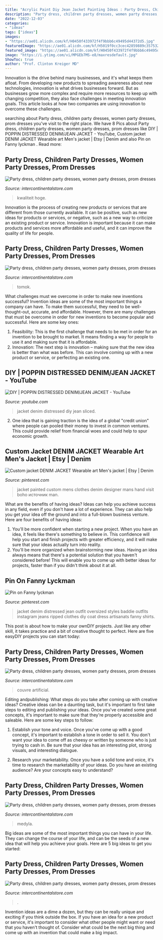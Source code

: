 ```yaml
---
title: "Acrylic Paint Diy Jean Jacket Painting Ideas : Party Dress, Children Party Dresses, Women Party Dresses, Prom Dresses"
description: "Party dress, children party dresses, women party dresses, prom dresses"
date: "2022-12-03"
categories:
- "ideas"
tags: ["ideas"]
images:
- "https://ae01.alicdn.com/kf/H0450f433972f4f9bbb6c49495d44372d5.jpg"
featuredImage: "https://ae01.alicdn.com/kf/H5019f0cc3cec42859889c35753294e6bf/Modern-Chandeliers-LED-Lamp-For-Living-Room-Bedroom-Study-Room-White-black-color-surface-mounted-lights.jpg_220x220.jpg"
featured_image: "https://ae01.alicdn.com/kf/H0450f433972f4f9bbb6c49495d44372d5.jpg"
image: "https://i.ytimg.com/vi/MPGEb7MS-e8/maxresdefault.jpg"
ShowToc: true
author: "Prof. Clinton Kreiger MD"
---
```



Innovation is the drive behind many businesses, and it's what keeps them afloat. From developing new products to spreading awareness about new technologies, innovation is what drives businesses forward. But as businesses grow more complex and require more resources to keep up with changing competition, they also face challenges in meeting innovation goals. This article looks at how two companies are using innovation to overcome these challenges.

	

		
searching about Party dress, children party dresses, women party dresses, prom dresses you've visit to the right place. We have 8 Pics about Party dress, children party dresses, women party dresses, prom dresses like DIY | POPPIN DISTRESSED DENIM/JEAN JACKET - YouTube, Custom jacket DENIM JACKET Wearable art Men&#039;s jacket | Etsy | Denim and also Pin on Fanny lyckman ️. Read more:
		
    
## Party Dress, Children Party Dresses, Women Party Dresses, Prom Dresses

<img loading=lazy src="https://ae01.alicdn.com/kf/H0450f433972f4f9bbb6c49495d44372d5.jpg" onerror="this.onerror=null;this.src='https://tse1.mm.bing.net/th?id=OIP.l93fUcNnKWuAGkoYMC-dFAHaTw&amp;pid=15.1';" alt="Party dress, children party dresses, women party dresses, prom dresses">

_Source: intercontinentalstore.com_

>kwaliteit hoge. 

	

Innovation is the process of creating new products or services that are different from those currently available. It can be positive, such as new ideas for products or services, or negative, such as a new way to criticize an existing product or service. Innovation is important because it can make products and services more affordable and useful, and it can improve the quality of life for people.

    
## Party Dress, Children Party Dresses, Women Party Dresses, Prom Dresses

<img loading=lazy src="https://i1.wp.com/ae01.alicdn.com/kf/HTB1zB5UgKuSBuNjy1Xcq6AYjFXaI.jpg" onerror="this.onerror=null;this.src='https://tse1.mm.bing.net/th?id=OIP.334hwjDZp2duZGF2Fy_fEAHaI5&amp;pid=15.1';" alt="Party dress, children party dresses, women party dresses, prom dresses">

_Source: intercontinentalstore.com_

>tomok. 

	

What challenges must we overcome in order to make new inventions successful?
Invention ideas are some of the most important things a company can have. To make them successful, they need to be well-thought-out, accurate, and affordable. However, there are many challenges that must be overcome in order for new inventions to become popular and successful. Here are some key ones:
1. Feasibility: This is the first challenge that needs to be met in order for an invention to be brought to market. It means finding a way for people to use it and making sure that it is affordable.
2. Innovation: The next step is innovation – making sure that the new idea is better than what was before. This can involve coming up with a new product or service, or perfecting an existing one. 
    
## DIY | POPPIN DISTRESSED DENIM/JEAN JACKET - YouTube

<img loading=lazy src="https://i.ytimg.com/vi/MPGEb7MS-e8/maxresdefault.jpg" onerror="this.onerror=null;this.src='https://tse1.mm.bing.net/th?id=OIP.-e3FMOg-rbRPRpNsUsA_bwHaEK&amp;pid=15.1';" alt="DIY | POPPIN DISTRESSED DENIM/JEAN JACKET - YouTube">

_Source: youtube.com_

>jacket denim distressed diy jean sliced. 

	

2. One idea that is gaining traction is the idea of a global "credit union" where people can pooled their money to invest in common ventures. This could provide relief from financial woes and could help to spur economic growth.

    
## Custom Jacket DENIM JACKET Wearable Art Men&#039;s Jacket | Etsy | Denim

<img loading=lazy src="https://i.pinimg.com/originals/f8/78/84/f87884f15b43f7f1580d74ff428abdc7.jpg" onerror="this.onerror=null;this.src='https://tse2.mm.bing.net/th?id=OIP.lXVvkBbmeJsVwAQxUwGNEAHaLH&amp;pid=15.1';" alt="Custom jacket DENIM JACKET Wearable art Men&#039;s jacket | Etsy | Denim">

_Source: pinterest.com_

>jacket painted custom mens clothes denim designer mans hand visit boho источник man. 

	

What are the benefits of having ideas?
Ideas can help you achieve success in any field, even if you don't have a lot of experience. They can also help you get your idea off the ground and into a full-blown business venture. Here are four benefits of having ideas: 
1. You'll be more confident when starting a new project. When you have an idea, it feels like there's something to believe in. This confidence will help you start and finish projects with greater efficiency, and it will make sure that your ideas actually turn into reality. 
2. You'll be more organized when brainstorming new ideas. Having an idea always means that there's a potential solution that you haven't considered before! This will enable you to come up with better ideas for projects, faster than if you didn't think about it at all. 

    
## Pin On Fanny Lyckman ️

<img loading=lazy src="https://i.pinimg.com/736x/cd/4f/80/cd4f80a5f7dd7b75011b7860b3158591--diy-jeans-distressed-distressed-fashion.jpg" onerror="this.onerror=null;this.src='https://tse2.mm.bing.net/th?id=OIP.HzKkgudHuD_8FLo30TiJDwHaK9&amp;pid=15.1';" alt="Pin on Fanny lyckman ️">

_Source: pinterest.com_

>jacket denim distressed jean outfit oversized styles baddie outfits instagram jeans ripped clothes diy coat dress artisanats fanny shirts. 

	

This post is about how to make your ownDIY projects. Just like any other skill, it takes practice and a bit of creative thought to perfect. Here are five easyDIY projects you can start today: 

    
## Party Dress, Children Party Dresses, Women Party Dresses, Prom Dresses

<img loading=lazy src="https://ae01.alicdn.com/kf/H2e86466c5d994c6f85bf114edadd7744n.jpg" onerror="this.onerror=null;this.src='https://tse4.mm.bing.net/th?id=OIP.RjHefNRgdkF-F97F0oGIZgHaI9&amp;pid=15.1';" alt="Party dress, children party dresses, women party dresses, prom dresses">

_Source: intercontinentalstore.com_

>couvre artificial. 

	

Editing andpublishing: What steps do you take after coming up with creative ideas?
Creative ideas can be a daunting task, but it's important to first take steps to editing and publishing your ideas. Once you've created some great concepts, it's important to make sure that they're properly accessible and saleable. Here are some key steps to follow:
1. Establish your tone and voice. Once you've come up with a good concept, it's important to establish a tone in order to sell it. You don't want your idea to come off as cheesy or written by someone who is just trying to cash in. Be sure that your idea has an interesting plot, strong visuals, and interesting dialogue.

2. Research your marketability. Once you have a solid tone and voice, it's time to research the marketability of your ideas. Do you have an existing audience? Are your concepts easy to understand?

    
## Party Dress, Children Party Dresses, Women Party Dresses, Prom Dresses

<img loading=lazy src="https://ae01.alicdn.com/kf/H3a3d04bd8d2542ac9fd216b8bcecf4e05.jpg" onerror="this.onerror=null;this.src='https://tse4.mm.bing.net/th?id=OIP.C9GkLo8_BMz_eTyI2ib5AAHaH8&amp;pid=15.1';" alt="Party dress, children party dresses, women party dresses, prom dresses">

_Source: intercontinentalstore.com_

>medyla. 

	

Big ideas are some of the most important things you can have in your life. They can change the course of your life, and can be the seeds of a new idea that will help you achieve your goals. Here are 5 big ideas to get you started: 

    
## Party Dress, Children Party Dresses, Women Party Dresses, Prom Dresses

<img loading=lazy src="https://ae01.alicdn.com/kf/H5019f0cc3cec42859889c35753294e6bf/Modern-Chandeliers-LED-Lamp-For-Living-Room-Bedroom-Study-Room-White-black-color-surface-mounted-lights.jpg_220x220.jpg" onerror="this.onerror=null;this.src='https://tse3.mm.bing.net/th?id=OIP.SqOk_vOiaEGFwFO3VZmZ-gAAAA&amp;pid=15.1';" alt="Party dress, children party dresses, women party dresses, prom dresses">

_Source: intercontinentalstore.com_

>. 

	

Invention ideas are a dime a dozen, but they can be really unique and exciting if you think outside the box. If you have an idea for a new product or service, it's important to consider what other people might want or need that you haven't thought of. Consider what could be the next big thing and come up with an invention that could make a big impact.

